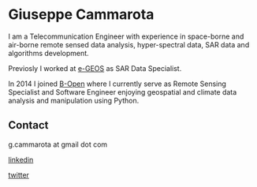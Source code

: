 Giuseppe Cammarota
==================

I am a Telecommunication Engineer with experience in space-borne and air-borne remote sensed data analysis, hyper-spectral data, SAR data and algorithms development.

Previosly I worked at [e-GEOS][a] as SAR Data Specialist. 

In 2014 I joined [B-Open][0] where I currently serve as Remote Sensing Specialist and Software Engineer enjoying geospatial and climate data analysis and manipulation using Python.


Contact
-------

g.cammarota at gmail dot com

[linkedin][1]

[twitter][2]

[a]: http://www.e-geos.it/
[0]: https://bopen.eu
[1]: https://www.linkedin.com/in/giuseppecammarota
[2]: https://twitter.com/steekhutzie
